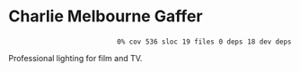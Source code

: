 # Charlie Melbourne Gaffer


<p align="right">
    <code>0% cov</code>&nbsp;
    <code>536 sloc</code>&nbsp;
    <code>19 files</code>&nbsp;
    <code>0 deps</code>&nbsp;
    <code>18 dev deps</code>
</p>

Professional lighting for film and TV.

<!-- START doctoc -->
<!-- END doctoc -->
